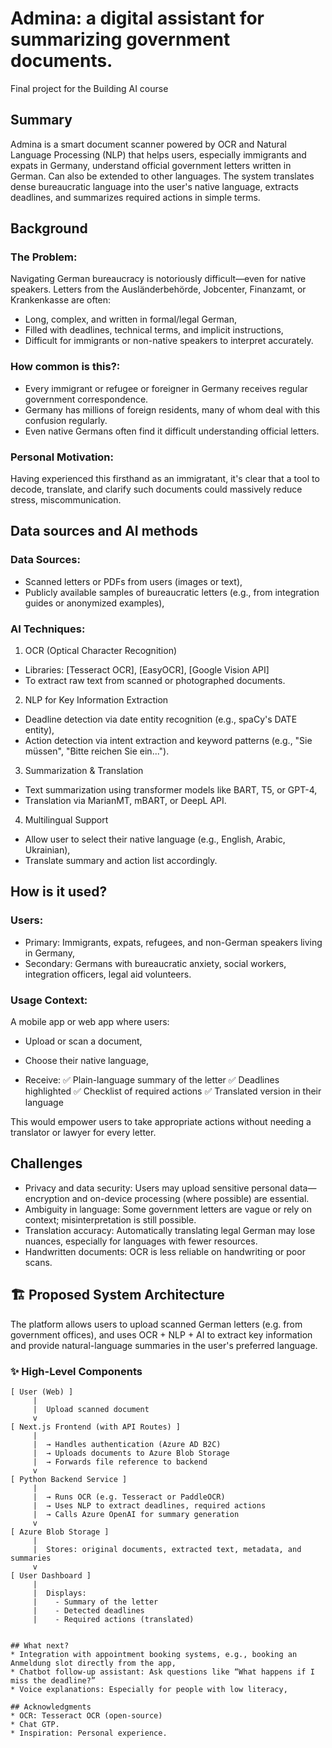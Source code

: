 # Admina: a digital assistant for summarizing government documents.

Final project for the Building AI course

## Summary

Admina is a smart document scanner powered by OCR and Natural Language Processing (NLP) that helps users, especially immigrants and expats in Germany, understand official government letters written in German. Can also be extended to other languages.
The system translates dense bureaucratic language into the user's native language, extracts deadlines, and summarizes required actions in simple terms.

## Background

### The Problem:
Navigating German bureaucracy is notoriously difficult—even for native speakers. Letters from the Ausländerbehörde, Jobcenter, Finanzamt, or Krankenkasse are often:

* Long, complex, and written in formal/legal German,
* Filled with deadlines, technical terms, and implicit instructions,
* Difficult for immigrants or non-native speakers to interpret accurately.

### How common is this?:

* Every immigrant or refugee or foreigner in Germany receives regular government correspondence.
* Germany has millions of foreign residents, many of whom deal with this confusion regularly.
* Even native Germans often find it difficult understanding official letters.

### Personal Motivation:
Having experienced this firsthand as an immigratant, it's clear that a tool to decode, translate, and clarify such documents could massively reduce stress, miscommunication.

## Data sources and AI methods

### Data Sources:
* Scanned letters or PDFs from users (images or text),
* Publicly available samples of bureaucratic letters (e.g., from integration guides or anonymized examples),

### AI Techniques:
1. OCR (Optical Character Recognition)
* Libraries: [Tesseract OCR], [EasyOCR], [Google Vision API]
* To extract raw text from scanned or photographed documents.

2. NLP for Key Information Extraction
* Deadline detection via date entity recognition (e.g., spaCy's DATE entity),
* Action detection via intent extraction and keyword patterns (e.g., "Sie müssen", "Bitte reichen Sie ein...").

3. Summarization & Translation
* Text summarization using transformer models like BART, T5, or GPT-4,
* Translation via MarianMT, mBART, or DeepL API.

4. Multilingual Support
* Allow user to select their native language (e.g., English, Arabic, Ukrainian),
* Translate summary and action list accordingly.

## How is it used?

### Users: 
* Primary: Immigrants, expats, refugees, and non-German speakers living in Germany,
* Secondary: Germans with bureaucratic anxiety, social workers, integration officers, legal aid volunteers.

### Usage Context:
A mobile app or web app where users:
* Upload or scan a document,
* Choose their native language,

* Receive:
✅ Plain-language summary of the letter
✅ Deadlines highlighted
✅ Checklist of required actions
✅ Translated version in their language

This would empower users to take appropriate actions without needing a translator or lawyer for every letter.

## Challenges
* Privacy and data security: Users may upload sensitive personal data—encryption and on-device processing (where possible) are essential.
* Ambiguity in language: Some government letters are vague or rely on context; misinterpretation is still possible.
* Translation accuracy: Automatically translating legal German may lose nuances, especially for languages with fewer resources.
* Handwritten documents: OCR is less reliable on handwriting or poor scans.

## 🏗️ Proposed System Architecture

The platform allows users to upload scanned German letters (e.g. from government offices), and uses OCR + NLP + AI to extract key information and provide natural-language summaries in the user's preferred language.

### ✨ High-Level Components

```plaintext
[ User (Web) ]
     |
     |  Upload scanned document
     v
[ Next.js Frontend (with API Routes) ]
     |
     |  → Handles authentication (Azure AD B2C)
     |  → Uploads documents to Azure Blob Storage
     |  → Forwards file reference to backend
     v
[ Python Backend Service ]
     |
     |  → Runs OCR (e.g. Tesseract or PaddleOCR)
     |  → Uses NLP to extract deadlines, required actions
     |  → Calls Azure OpenAI for summary generation
     v
[ Azure Blob Storage ]
     |
     |  Stores: original documents, extracted text, metadata, and summaries
     v
[ User Dashboard ]
     |
     |  Displays:
     |    - Summary of the letter
     |    - Detected deadlines
     |    - Required actions (translated)


## What next?
* Integration with appointment booking systems, e.g., booking an Anmeldung slot directly from the app,
* Chatbot follow-up assistant: Ask questions like “What happens if I miss the deadline?”
* Voice explanations: Especially for people with low literacy,

## Acknowledgments
* OCR: Tesseract OCR (open-source)
* Chat GTP.
* Inspiration: Personal experience.
